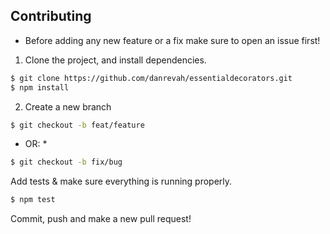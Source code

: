 
## Contributing

* Before adding any new feature or a fix make sure to open an issue first!

1. Clone the project, and install dependencies.

```bash
$ git clone https://github.com/danrevah/essentialdecorators.git
$ npm install
```

2. Create a new branch

```bash
$ git checkout -b feat/feature 
```

* OR: *

```bash
$ git checkout -b fix/bug 
```

Add tests & make sure everything is running properly.

```bash
$ npm test
```

Commit, push and make a new pull request!
